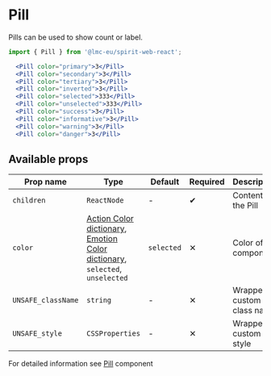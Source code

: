 # Pill

Pills can be used to show count or label.

```jsx
import { Pill } from '@lmc-eu/spirit-web-react';
```

```jsx
  <Pill color="primary">3</Pill>
  <Pill color="secondary">3</Pill>
  <Pill color="tertiary">3</Pill>
  <Pill color="inverted">3</Pill>
  <Pill color="selected">333</Pill>
  <Pill color="unselected">333</Pill>
  <Pill color="success">3</Pill>
  <Pill color="informative">3</Pill>
  <Pill color="warning">3</Pill>
  <Pill color="danger">3</Pill>
```

## Available props

| Prop name          | Type                                                                                                                | Default    | Required | Description               |
| ------------------ | ------------------------------------------------------------------------------------------------------------------- | ---------- | -------- | ------------------------- |
| `children`         | `ReactNode`                                                                                                         | -          | ✔        | Content of the Pill       |
| `color`            | [Action Color dictionary][dictionary-color], [Emotion Color dictionary][dictionary-color], `selected`, `unselected` | `selected` | ✕        | Color of the component    |
| `UNSAFE_className` | `string`                                                                                                            | -          | ✕        | Wrapper custom class name |
| `UNSAFE_style`     | `CSSProperties`                                                                                                     | -          | ✕        | Wrapper custom style      |

For detailed information see [Pill](https://github.com/lmc-eu/spirit-design-system/blob/main/packages/web/src/scss/components/Pill/README.md) component

[dictionary-color]: https://github.com/lmc-eu/spirit-design-system/tree/main/docs/DICTIONARIES.md#color
